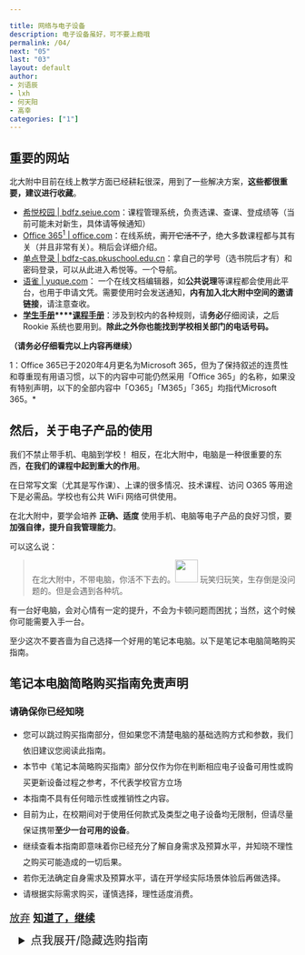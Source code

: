 ```yaml
---

title: 网络与电子设备
description: 电子设备虽好，可不要上瘾哦
permalink: /04/
next: "05"
last: "03"
layout: default
author:
- 刘语辰
- lxh
- 何天阳
- 高幸
categories: ["1"]
---
```

<script>
    document.addEventListener('DOMContentLoaded', function() {
        var elems = document.querySelectorAll('.materialboxed');
        var instances = M.Materialbox.init(elems);
        // document.querySelector('#tool_btn').click();
    });
    document.addEventListener('DOMContentLoaded', function() {
        var elems = document.querySelectorAll('.materialboxed');
        var instances = M.Materialbox.init(elems);
        var elems2 = document.querySelectorAll('.slider');
        var instances2 = M.Slider.init(elems2, {
            // height: (window.innerHeight*0.3 + window.innerWidth*0.2)
            height: calculatedGallerySize
        });
    });
    //  M.toast({
    //   html: '<span><strong>请确保你已经知晓</strong>：本节中《笔记本简略购买指南》部分仅作为你在判断相应电子设备可用性或购买更新设备过程之参考，不代表学校官方立场。本指南不具有任何暗示性或推销性之内容。目前为止，在校期间对于使用任何款式及类型之电子设备均无限制，但请尽量保证携带<strong>至少一台可用的设备</strong>。继续查看本指南即意味着你已经充分了解自身需求及预算水平，并知晓不理性之购买可能造成的一切后果。若你无法确定自身需求及预算水平，请在开学经实际场景体验后再做选择。请根据实际需求购买，谨慎选择，理性适度消费。</span><a class="btn-flat toast-action right" style="color: var(--accent); font-weight: bold;" onclick="M.Toast.dismissAll()">我已知晓</a>',
    //   displayLength: 150000,
    //   activationPercent: 2
    // });
</script>




## 重要的网站

北大附中目前在线上教学方面已经耕耘很深，用到了一些解决方案，**这些都很重要，建议进行收藏**。

- [希悦校园 \| bdfz.seiue.com](https://bdfz.seiue.com)：课程管理系统，负责选课、查课、登成绩等（当前可能未对新生，具体请等候通知）
- [Office 365<sup>1</sup> \| office.com](https://office.com)：在线系统，~~离开它活不了~~，绝大多数课程都与其有关（并且非常有关）。稍后会详细介绍。
- [单点登录 \| bdfz-cas.pkuschool.edu.cn](http://bdfz-cas.pkuschool.edu.cn)：拿自己的学号（选书院后才有）和密码登录，可以从此进入希悦等。一个导航。
- [语雀 \| yuque.com](https://www.yuque.com)： 一个在线文档编辑器，如**公共说理**等课程都会使用此平台，也用于申请文凭。需要使用时会发送通知，**内有加入北大附中空间的邀请链接**，请注意查收。
- **[学生手册](http://handbook.pkuschool.edu.cn/index.html)****[课程手册](https://pkuschool.yuque.com/books/share/0189695d-997f-4176-ba0b-503a6d986796#)**：涉及到校内的各种规则，请**务必**仔细阅读，之后 Rookie 系统也要用到。**除此之外你也能找到学校相关部门的电话号码。**

**（请务必仔细看完以上内容再继续）**

1：Office 365已于2020年4月更名为Microsoft 365，但为了保持叙述的连贯性和尊重现有用语习惯，以下的内容中可能仍然采用「Office 365」的名称，如果没有特别声明，以下的全部内容中「O365」「M365」「365」均指代Microsoft 365。*

## 然后，关于电子产品的使用

我们不禁止带手机、电脑到学校！
相反，在北大附中，电脑是一种很重要的东西，**在我们的课程中起到重大的作用**。

在日常写文案（尤其是写作课）、上课的很多情况、技术课程、访问 O365 等用途下是必需品。学校也有公共 WiFi 网络可供使用。

在北大附中，要学会培养 **正确、适度** 使用手机、电脑等电子产品的良好习惯，要**加强自律，提升自我管理能力**。


可以这么说：

> 在北大附中，不带电脑，你活不下去的。<img src="https://s2.ax1x.com/2019/07/28/eQVA58.jpg" width="40" title=""> 玩笑归玩笑，生存倒是没问题的。但是会遇到各种坑。

有一台好电脑，会对心情有一定的提升，不会为卡顿问题而困扰；当然，这个时候你可能需要入手一台。

至少这次不要吝啬为自己选择一个好用的笔记本电脑。以下是笔记本电脑简略购买指南。

<!-- <div class="card-panel flex-center accent-text">
    <i style="font-size: 30px;" class="material-icons">error_outline</i>
    <span style="font-size: 18px;">以下部分可选阅读，可直接跳过。不代表学校观点。 <a href="/05/" normal class="pill-btn z-depth-1 white-text" style="background-color:#26a69a;" title="吐槽：右上角也有下一页按钮可以用，当然点我也行">跳过</a></span>
</div> -->

<!-- *（当然，要学会自控哦！* -->

<div id="modal-warn" class="modal modal-fixed-footer">
    <div class="modal-content">
        <h2>笔记本电脑简略购买指南免责声明</h2>
        <h3>请确保你已经知晓</h3>
        <ul style="line-height: 2em;">
            <li>您可以跳过购买指南部分，但如果您不清楚电脑的基础选购方式和参数，我们依旧建议您阅读此指南。</li>
            <li>本节中《笔记本简略购买指南》部分仅作为你在判断相应电子设备可用性或购买更新设备过程之参考，不代表学校官方立场</li>
            <li>本指南不具有任何暗示性或推销性之内容。</li>
            <li>目前为止，在校期间对于使用任何款式及类型之电子设备均无限制，但请尽量保证携带<strong>至少一台可用的设备</strong>。</li>
            <li>继续查看本指南即意味着你已经充分了解自身需求及预算水平，并知晓不理性之购买可能造成的一切后果。</li>
            <li>若你无法确定自身需求及预算水平，请在开学经实际场景体验后再做选择。</li>
            <li>请根据实际需求购买，谨慎选择，理性适度消费。</li>
        </ul>
    </div>
    <div class="modal-footer" style="zoom: 1.3;">
        <a href="#!" class="modal-close waves-effect waves-red btn-flat know-that">放弃</a>
        <a href="#!" class="modal-close waves-effect waves-green btn-flat know-that green-text" onclick="setAgreedFlag()" style="font-weight: bold">知道了，继续</a>
    </div>
</div>


<details>
    <summary id="read-recom" style="font-size: 20px;padding: 12px 16px;">点我展开/隐藏选购指南</summary>


    <script>
        document.querySelector('#read-recom').onclick = () => {
            let instance = M.Modal.getInstance(document.querySelector('#modal-warn'));
            let now = new Date();
            if (!localStorage.agreed || localStorage.agreed == "false" || (now - (new Date(localStorage.time)) > 86400000)) {
                localStorage.time = now;
                instance.open()
                return false;
            }
        }

        function setAgreedFlag() {
            localStorage.agreed = true
            localStorage.time = new Date();
            document.querySelector('#read-recom').click()
        }
    </script>


    <h3>哪种笔记本电脑建议换（满足任意一条即可）</h3>

    <p>简而言之，可以这么测试：充满电之后拔掉电源（电池当然得有），对你的电脑进行中度的使用，开启多个浏览器标签（比方说B站、Office、微博一块打开多个标签页），打开不同的应用，也可以随便写一些文案；如果这时电脑使用已经出现一些问题（如开始卡顿），或使用不到2小时就进入省电模式（20%）就建议更换。</p>

    <div class="card-panel flex-center accent-text">
        <i id="pwr-icon" style="font-size: 30px;" class="material-icons">battery_unknown</i>
        <span style="font-size: 18px;">看看你的电池有多少电量吧！
            <meter id="pwr-meter" low="0.2" high="0.8" optimum="0.80001" style="zoom: 1.5;"></meter>
            <span id="pwr-text"></span>
        </span>
    </div>
    <script>
        navigator.getBattery().then((e) => {
            e.onchargingchange =()=>{updateBatteryMeter(e)}
            e.onlevelchange =()=>{updateBatteryMeter(e)}
            updateBatteryMeter(e)
        }).catch((reason)=>{
            console.log(reason)
            document.querySelector('#pwr-text').innerHTML = "很抱歉我们读不出来"
            document.querySelector('#pwr-meter').style.display = 'none'
        })
        function updateBatteryMeter(e){
            setTimeout(()=>{
            document.querySelector('#pwr-meter').value = e.level
            document.querySelector('#pwr-text').innerHTML = (e.level * 100) + "%"
            if (e.level == 1) {
                document.querySelector('#pwr-icon').innerHTML = (e.charging ? "battery_charging_full" : 'battery_full')
            } else {
                if(e.level < 0.2 && !e.charging){
                    document.querySelector('#pwr-icon').style.color = 'red'
                    document.querySelector('#pwr-icon').innerHTML = 'battery_alert'
                }else{
                    document.querySelector('#pwr-icon').style.color = 'inherit'
                    document.querySelector('#pwr-icon').innerHTML = (e.charging ? "battery_charging_full" : 'battery_std')
                }
            }
            },500)
        }
    </script>

    <details>
        <summary>更加理论而言，就是这样（较为硬核，点击展开）</summary>
        <ul>
            <li>机型距离发布 6 年以上</li>
            <li>重量超过 2kg 的非游戏本（性能本）</li>
            <li>内存为 4G 以下 或 只有机械硬盘 =&gt; 卡顿严重（此时如预算较少则建议升级电脑配置）</li>
            <li>硬盘存储在128G或以下的（空间太小用起来会很难受）</li>
            <li>轻度工作（如：写文档）时续航不超过3个小时（的轻薄本、“全能本”）</li>
            <li>键盘手感你无法忍受</li>
            <li>夏季散热风扇狂转，影响系统正常运行（且伴随着日常使用的卡顿）</li>
            <li>苹果重度使用人士
                <ul>
                    <li>注：MacBook pro 2012后，基本能用；Air2014后基本也能用。无需更换:)</li>
                </ul>
            </li>
            <li><em>实在不确定的，先上一个月课再看也行 :D</em></li>
        </ul>
    </details>

    <h3>屏幕尺寸</h3>

    <ul>
        <li>13寸较便携，15寸较大（同时更重）</li>
        <li>如果使用多，家中也可以配备显示器</li>
    </ul>

    <h3>划重点！</h3>

    <ol>
        <li>轻薄本优先，重量最好 ≤ 1.4kg</li>
        <li>兼顾性能，i5及以上（或锐龙） CPU，8GB及以上内存，256GB（含）以上的固态硬盘存储</li>
        <li>买新不买旧！</li>
        <li>如有条件，可以去实体店（而非中关村电脑城）感受一下。但如果你是小白，请勿在实体店购买。</li>
        <li>如果有你感兴趣的机型而其价格却比预算高一些，可以尝试寻找相关系列的官翻机（官方翻新）。</li>
    </ol>


    <p>有关推荐的机型：</p>

    <p>你不需要严格遵守上面的要求（可能会造成各种方面不必要的负担），这只是从我们日常使用的角度上做的一些建议（与学校官方立场无关）。<strong>请按照自身的实际需求做出合适的选择。</strong></p>

    <h4>机型推荐</h4>

    <p>以下是一些 Windows 阵营笔记本推荐 <strong>（贵的不一定好，请综合自身需求谨慎考虑；请务必不要把这个列表当作唯一的可选项）</strong>：</p>
    <ul>
        <li>华为：近两年的 MagicBook 系列</li>
        <li>联想：X1 系列 / 小新系列</li>
        <li>微软：Surface Pro / Laptop / Book</li>
        <li>戴尔：XPS 13</li>
        <li>惠普：部分系列</li>
        <li>小米：小米笔记本 / Redmibook</li>
        <li>以及更多的我们没提到的，却很好的笔记本。</li>
    </ul>
    <p>以下是关于选购 macOS 笔记本的建议：</p>
    <i>请注意，macOS 并不是人人易用，建议到实体店试用，若习惯苹果系统可忽视</i>
    <ul>
        <li>MacBook Air 2019（以前版本不推荐新入手）</li>
        <li>MacBook Pro 较新款（若无重度需求，可选择Air）</li>
    </ul>

    <p>关于如何选购，请参考这篇文章：</p>

    <a href="https://zhuanlan.zhihu.com/p/102224874" normal class=" pill-btn blue darken-1 z-depth-1 white-text" target="_zhihu">转到选购指南</a>

    <h4>投影相关</h4>

    <blockquote>
        <p>有 <a href="https://baike.baidu.com/item/mini%20displayport/9751237">Mini DP</a> 或 <a href="https://baike.baidu.com/item/HDMI">HDMI</a> 接口的电脑，可以直接以物理方式连接教室投影仪。不过西楼现在已经支持无线投屏啦，有线只是备用，用这些接口会更方便一些。</p>
    </blockquote>
    <span style="font-size:1.5em;">看自己需求决定，不要盲目跟随。</span>

    <h3>小结</h3>

    <p>电脑购买指南就到这里了。如有其他问题，请咨询<a href="subit@i.pkuschool.edu.cn">subit@i.pkuschool.edu.cn</a>。</p>

</details>